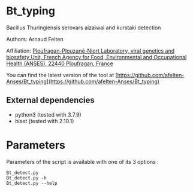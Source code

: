 # Bt_typing

Bacillus Thuringiensis serovars aizaiwai and kurstaki detection


Authors: Arnaud Felten

Affiliation: [Ploufragan-Plouzané-Niort Laboratory, viral genetics and biosafety Unit, French Agency for Food, Environmental and Occupational Health (ANSES), 22440 Ploufragan, France](https://www.anses.fr/en/content/ploufragan-plouzan%C3%A9-niort-laboratory)

You can find the latest version of the tool at [https://github.com/afelten-Anses/Bt_typing](https://github.com/afelten-Anses/Bt_typing)



## External dependencies

* python3 (tested with 3.7.9)
* blast (tested with 2.10.1) 


Parameters
==========

Parameters of the script is available with one of its 3 options :

	Bt_detect.py
	Bt_detect.py -h
	Bt_detect.py --help
